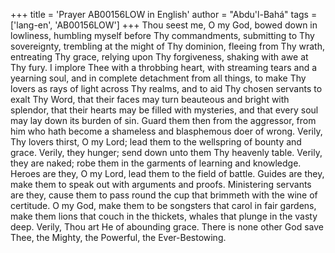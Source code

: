+++
title = 'Prayer AB00156LOW in English'
author = "Abdu'l-Bahá"
tags = ['lang-en', 'AB00156LOW']
+++
Thou seest me, O my God, bowed down in lowliness, humbling myself before Thy commandments, submitting to Thy sovereignty, trembling at the might of Thy dominion, fleeing from Thy wrath, entreating Thy grace, relying upon Thy forgiveness, shaking with awe at Thy fury.  I implore Thee with a throbbing heart, with streaming tears and a yearning soul, and in complete detachment from all things, to make Thy lovers as rays of light across Thy realms, and to aid Thy chosen servants to exalt Thy Word, that their faces may turn beauteous and bright with splendor, that their hearts may be filled with mysteries, and that every soul may lay down its burden of sin.  Guard them then from the aggressor, from him who hath become a shameless and blasphemous doer of wrong.
Verily, Thy lovers thirst, O my Lord; lead them to the wellspring of bounty and grace.  Verily, they hunger; send down unto them Thy heavenly table.  Verily, they are naked; robe them in the garments of learning and knowledge.
Heroes are they, O my Lord, lead them to the field of battle.  Guides are they, make them to speak out with arguments and proofs. Ministering servants are they, cause them to pass round the cup that brimmeth with the wine of certitude.  O my God, make them to be songsters that carol in fair gardens, make them lions that couch in the thickets, whales that plunge in the vasty deep.
Verily, Thou art He of abounding grace.  There is none other God save Thee, the Mighty, the Powerful, the Ever-Bestowing.
